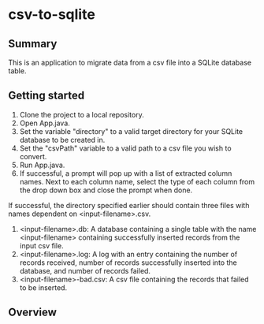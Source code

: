 # csv-to-sqlite

## Summary
This is an application to migrate data from a csv file into a SQLite database table.

## Getting started
1) Clone the project to a local repository.
2) Open App.java.
3) Set the variable "directory" to a valid target directory for your SQLite database to be created in.
4) Set the "csvPath" variable to a valid path to a csv file you wish to convert.
5) Run App.java.
6) If successful, a prompt will pop up with a list of extracted column names. Next to each column name, select the type of each column from the drop down box and close the prompt when done.

If successful, the directory specified earlier should contain three files with names dependent on \<input-filename\>.csv.
1) \<input-filename\>.db: A database containing a single table with the name \<input-filename\> containing successfully inserted records from the input csv file.
2) \<input-filename\>.log: A log with an entry containing the number of records received, number of records successfully inserted into the database, and number of records failed.
3) \<input-filename\>-bad.csv: A csv file containing the records that failed to be inserted.

## Overview
